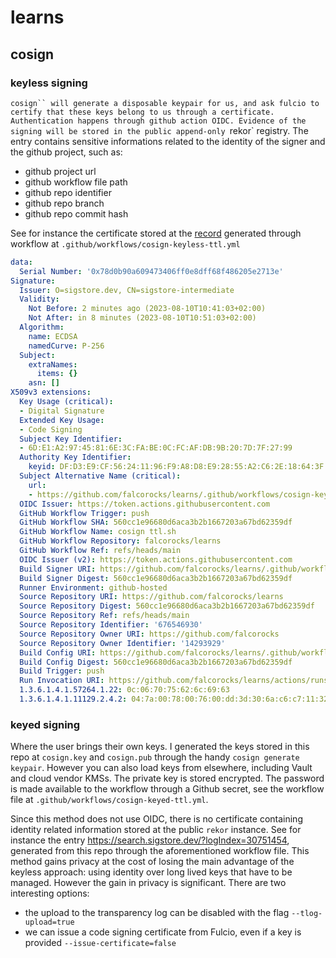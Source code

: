 # learns

## cosign

### keyless signing

`cosign`` will generate a disposable keypair for us, and ask fulcio to certify that these keys belong to us through a certificate.
Authentication happens through github action OIDC.
Evidence of the signing will be stored in the public append-only `rekor` registry.
The entry contains sensitive informations related to the identity of the signer and the github project, such as:
* github project url
* github workflow file path
* github repo identifier
* github repo branch
* github repo commit hash

See for instance the certificate stored at the [record](https://search.sigstore.dev/?logIndex=30748641) generated through workflow at `.github/workflows/cosign-keyless-ttl.yml`

```yaml
data:
  Serial Number: '0x78d0b90a609473406ff0e8dff68f486205e2713e'
Signature:
  Issuer: O=sigstore.dev, CN=sigstore-intermediate
  Validity:
    Not Before: 2 minutes ago (2023-08-10T10:41:03+02:00)
    Not After: in 8 minutes (2023-08-10T10:51:03+02:00)
  Algorithm:
    name: ECDSA
    namedCurve: P-256
  Subject:
    extraNames:
      items: {}
    asn: []
X509v3 extensions:
  Key Usage (critical):
  - Digital Signature
  Extended Key Usage:
  - Code Signing
  Subject Key Identifier:
  - 6D:E1:A2:97:45:81:6E:3C:FA:BE:0C:FC:AF:DB:9B:20:7D:7F:27:99
  Authority Key Identifier:
    keyid: DF:D3:E9:CF:56:24:11:96:F9:A8:D8:E9:28:55:A2:C6:2E:18:64:3F
  Subject Alternative Name (critical):
    url:
    - https://github.com/falcorocks/learns/.github/workflows/cosign-keyless-ttl.yml@refs/heads/main
  OIDC Issuer: https://token.actions.githubusercontent.com
  GitHub Workflow Trigger: push
  GitHub Workflow SHA: 560cc1e96680d6aca3b2b1667203a67bd62359df
  GitHub Workflow Name: cosign ttl.sh
  GitHub Workflow Repository: falcorocks/learns
  GitHub Workflow Ref: refs/heads/main
  OIDC Issuer (v2): https://token.actions.githubusercontent.com
  Build Signer URI: https://github.com/falcorocks/learns/.github/workflows/cosign-keyless-ttl.yml@refs/heads/main
  Build Signer Digest: 560cc1e96680d6aca3b2b1667203a67bd62359df
  Runner Environment: github-hosted
  Source Repository URI: https://github.com/falcorocks/learns
  Source Repository Digest: 560cc1e96680d6aca3b2b1667203a67bd62359df
  Source Repository Ref: refs/heads/main
  Source Repository Identifier: '676546930'
  Source Repository Owner URI: https://github.com/falcorocks
  Source Repository Owner Identifier: '14293929'
  Build Config URI: https://github.com/falcorocks/learns/.github/workflows/cosign-keyless-ttl.yml@refs/heads/main
  Build Config Digest: 560cc1e96680d6aca3b2b1667203a67bd62359df
  Build Trigger: push
  Run Invocation URI: https://github.com/falcorocks/learns/actions/runs/5818892927/attempts/1
  1.3.6.1.4.1.57264.1.22: 0c:06:70:75:62:6c:69:63
  1.3.6.1.4.1.11129.2.4.2: 04:7a:00:78:00:76:00:dd:3d:30:6a:c6:c7:11:32:63:19:1e:1c:99:67:37:02:a2:4a:5e:b8:de:3c:ad:ff:87:8a:72:80:2f:29:ee:8e:00:00:01:89:de:9b:3e:f4:00:00:04:03:00:47:30:45:02:20:6d:4e:85:d4:41:28:4c:46:73:11:ce:d6:f4:38:af:cd:9c:9b:e5:af:18:9f:b0:98:d4:77:79:e7:46:43:ae:b8:02:21:00:ed:31:cc:3e:48:3b:d6:16:9f:60:40:24:1b:ff:05:17:cc:f3:d5:ec:f8:5c:56:b8:be:92:b5:a5:15:46:ff:9a
```

### keyed signing

Where the user brings their own keys.
I generated the keys stored in this repo at `cosign.key` and `cosign.pub` through the handy `cosign generate keypair`.
However you can also load keys from elsewhere, including Vault and cloud vendor KMSs.
The private key is stored encrypted.
The password is made available to the workflow through a Github secret, see the workflow file at `.github/workflows/cosign-keyed-ttl.yml`.

Since this method does not use OIDC, there is no certificate containing identity related information stored at the public `rekor` instance.
See for instance the entry https://search.sigstore.dev/?logIndex=30751454, generated from this repo through the aforementioned workflow file.
This method gains privacy at the cost of losing the main advantage of the keyless approach: using identity over long lived keys that have to be managed.
However the gain in privacy is significant. There are two interesting options:
* the upload to the transparency log can be disabled with the flag `--tlog-upload=true`
* we can issue a code signing certificate from Fulcio, even if a key is provided `--issue-certificate=false`
